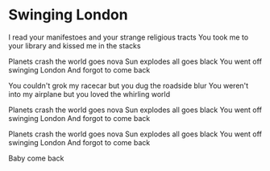# Swinging London

I read your manifestoes and your strange religious tracts
You took me to your library and kissed me in the stacks

Planets crash the world goes nova
Sun explodes all goes black
You went off swinging London
And forgot to come back

You couldn't grok my racecar but you dug the roadside blur
You weren't into my airplane but you loved the whirling world

Planets crash the world goes nova
Sun explodes all goes black
You went off swinging London
And forgot to come back

Planets crash the world goes nova
Sun explodes all goes black
You went off swinging London
And forgot to come back

Baby come back
